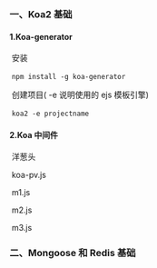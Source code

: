 ### 一、Koa2 基础

#### 1.Koa-generator

​	安装

​	`npm install -g koa-generator`

​	创建项目( -e 说明使用的 ejs 模板引擎)

​	`koa2 -e projectname`

#### 2.Koa 中间件

​	洋葱头

​	koa-pv.js

​	m1.js

​	m2.js

​	m3.js



### 二、Mongoose 和 Redis 基础